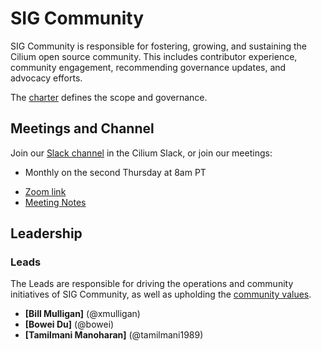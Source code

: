 # SIG Community

SIG Community is responsible for fostering, growing, and sustaining the Cilium open source community. This includes contributor experience, community engagement, recommending governance updates, and advocacy efforts.

The [charter](charter.md) defines the scope and governance.

## Meetings and Channel

Join our [Slack channel](https://cilium.slack.com/archives/C08MR0FQRCM) in the Cilium Slack, or join our meetings:  
* Monthly on the second Thursday at 8am PT
 - [Zoom link](https://zoom-lfx.platform.linuxfoundation.org/meeting/91921107999?password=8cf3a7e1-56ea-484e-9c1a-3c7bf26bfbf3)
 - [Meeting Notes](https://docs.google.com/document/d/1QykQGWD_XjxWBKfGhgyk2hrOd7pq1kZ1QRh0Aoyn7PU/edit?usp=sharing)

## Leadership

### Leads

The Leads are responsible for driving the operations and community initiatives of SIG Community, as well as upholding the [community values](https://github.com/cilium/community/blob/main/VALUES.md).  
* **[Bill Mulligan]** (@xmulligan)  
* **[Bowei Du]** (@bowei)
* **[Tamilmani Manoharan]** (@tamilmani1989)

